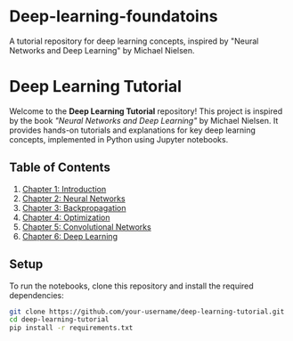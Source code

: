 # Deep-learning-foundatoins
A tutorial repository for deep learning concepts, inspired by "Neural Networks and Deep Learning" by Michael Nielsen.

# Deep Learning Tutorial

Welcome to the **Deep Learning Tutorial** repository! This project is inspired by the book *"Neural Networks and Deep Learning"* by Michael Nielsen. It provides hands-on tutorials and explanations for key deep learning concepts, implemented in Python using Jupyter notebooks.

## Table of Contents
1. [Chapter 1: Introduction](Chapter1_Introduction/Chapter1_Introduction.ipynb)
2. [Chapter 2: Neural Networks](Chapter2_NeuralNetworks/Chapter2_NeuralNetworks.ipynb)
3. [Chapter 3: Backpropagation](Chapter3_Backpropagation/Chapter3_Backpropagation.ipynb)
4. [Chapter 4: Optimization](Chapter4_Optimization/Chapter4_Optimization.ipynb)
5. [Chapter 5: Convolutional Networks](Chapter5_ConvolutionalNetworks/Chapter5_ConvolutionalNetworks.ipynb)
6. [Chapter 6: Deep Learning](Chapter6_DeepLearning/Chapter6_DeepLearning.ipynb)

## Setup
To run the notebooks, clone this repository and install the required dependencies:
```bash
git clone https://github.com/your-username/deep-learning-tutorial.git
cd deep-learning-tutorial
pip install -r requirements.txt